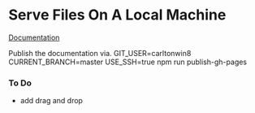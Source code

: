 # Serve Files On A Local Machine

[Documentation](https://carltonwin8.github.io/cj-serve-files/)

Publish the documentation via.
GIT_USER=carltonwin8 CURRENT_BRANCH=master USE_SSH=true npm run publish-gh-pages

### To Do

- add drag and drop
